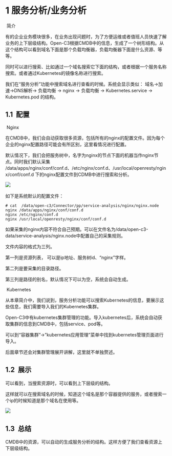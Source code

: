 
# 1 服务分析/业务分析

 简介

有的企业业务模块很多，在业务出现问题时，为了方便运维或者值班人员快速了解业务的上下层级结构。Open-C3根据CMDB中的信息，生成了一个树形结构。从这个结构可以看到域名下面是那个负载均衡器，负载均衡器下面是什么资源、等等。

同时可以进行搜索、比如通过一个域名搜索它下面的结构，或者根据一个服务名称搜索。或者通过Kubernetes的镜像名称进行搜索。

我们在“服务分析”功能中搜索域名进行查看的时候。系统会显示类似： 域名->加速->DNS解析-> 负载均衡 -> nginx -> 负载均衡 -> Kubernetes.service -> Kubernetes.pod 的结构。

## 1.1  配置

 Nginx

在CMDB中，我们会自动获取很多资源，包括所有的nginx的配置文件。因为每个企业的nginx配置路径可能会有所区别，这里看情况进行配置。

默认情况下，我们会把服务树中，名字为nginx的节点下面的机器当作nginx节点。同时我们默认采集 /data/apps/nginx/conf/conf.d、/etc/nginx/conf.d、/usr/local/openresty/nginx/conf/conf.d 下的nginx配置文件到CDMB中进行搜索和分析。

![](/attachments/20250706223854_wps52.jpg) 

如下是系统默认的配置文件：

```
# cat  /data/open-c3/Connector/pp/service-analysis/nginx/nginx.node
nginx /data/apps/nginx/conf/conf.d
nginx /etc/nginx/conf.d
nginx /usr/local/openresty/nginx/conf/conf.d
```


如果采集的nginx内容不符合自己预期。可以在文件名为/data/open-c3-data/service-analysis/nginx.node中配置自己的采集规则。

文件内容的格式为三列。

第一列是资源列表， 可以是ip地址、服务树id、“nginx”字样。

第二列是要采集的目录路径。

第三列是路径的别名，默认情况下可以为空，系统会自动生成。

 Kubernetes

从本章简介中，我们说到，服务分析功能可以搜索Kubernetes的信息，要展示这些信息，我们需要导入我们的Kubernetes集群。

Open-C3中有kubernetes集群管理的功能。导入kubernetes后，系统会自动获取集群的信息到CMDB中，包括service、pod等。

可以到“容器集群”->”kubernetes应用管理”菜单中找到kubernetes管理页面进行导入。

后面章节还会对集群管理展开讲解，这里就不单独赘述。

## 1.2  展示

可以看到，当搜索资源时，可以看到上下层级的结构。

这样就可以在搜索域名的时候，知道这个域名是那个容器提供的服务，或者搜索一个ip的时候知道是那个域名在使用等。

![](/attachments/20250706223854_wps53.jpg) 

## 1.3  总结

CMDB中的资源，可以自动的生成服务分析的结构。这样方便了我们查看资源上下层级结构。